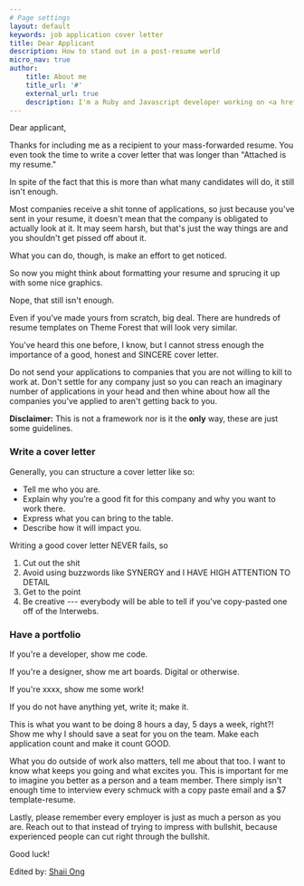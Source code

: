 ```yaml
---
# Page settings
layout: default
keywords: job application cover letter
title: Dear Applicant
description: How to stand out in a post-resume world
micro_nav: true
author:
    title: About me
    title_url: '#'
    external_url: true
    description: I'm a Ruby and Javascript developer working on <a href="https://cliniko.com" target="_blank">Cliniko</a>. <br><br>I am based in Kuala Lumpur, Malaysia.
---
```


Dear applicant,

Thanks for including me as a recipient to your mass-forwarded resume. You even took the time to write a cover letter that was longer than "Attached is my resume."

In spite of the fact that this is more than what many candidates will do, it still isn't enough.

Most companies receive a shit tonne of applications, so just because you've sent in your resume, it doesn't mean that the company is obligated to actually look at it. It may seem harsh, but that's just the way things are and you shouldn't get pissed off about it.

What you can do, though, is make an effort to get noticed.

So now you might think about formatting your resume and sprucing it up with some nice graphics.

Nope, that still isn't enough.

Even if you’ve made yours from scratch, big deal. There are hundreds of resume templates on Theme Forest that will look very similar.

You've heard this one before, I know, but I cannot stress enough the importance of a good, honest and SINCERE cover letter.

Do not send your applications to companies that you are not willing to kill to work at. Don't settle for any company just so you can reach an imaginary number of applications in your head and then whine about how all the companies you've applied to aren't getting back to you.


<div class="callout callout--info">
<p><strong>Disclaimer:</strong> This is not a framework nor is it the <b>only</b> way, these are just some guidelines.</p>
</div>

### Write a cover letter

Generally, you can structure a cover letter like so:

- Tell me who you are.
- Explain why you’re a good fit for this company and why you want to work there.
- Express what you can bring to the table.
- Describe how it will impact you.

Writing a good cover letter NEVER fails, so 

1. Cut out the shit 
2. Avoid using buzzwords like SYNERGY and I HAVE HIGH ATTENTION TO DETAIL 
3. Get to the point 
4. Be creative --- everybody will be able to tell if you've copy-pasted one off of the Interwebs.

### Have a portfolio

If you're a developer, show me code.

If you're a designer, show me art boards. Digital or otherwise.

If you're xxxx, show me some work!

If you do not have anything yet, write it; make it.

This is what you want to be doing 8 hours a day, 5 days a week, right?! Show me why I should save a seat for you on the team. Make each application count and make it count GOOD.

What you do outside of work also matters, tell me about that too. I want to know what keeps you going and what excites you. This is important for me to imagine you better as a person and a team member. There simply isn't enough time to interview every schmuck with a copy paste email and a $7 template-resume.

Lastly, please remember every employer is just as much a person as you are. Reach out to that instead of trying to impress with bullshit, because experienced people can cut right through the bullshit.

Good luck!

Edited by: [Shaii Ong](https://atomandif.com)

